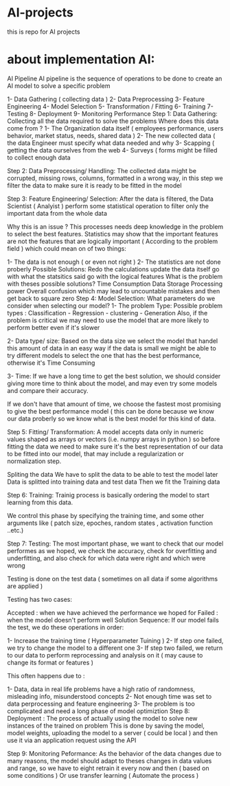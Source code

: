 # AI-projects
this is repo for AI projects 


# about implementation AI:
AI Pipeline
AI pipeline is the sequence of operations to be done to create an AI model to solve a specific problem

1- Data Gathering ( collecting data )
2- Data Preprocessing
3- Feature Engineering
4- Model Selection
5- Transformation / Fitting
6- Training
7- Testing
8- Deployment
9- Monitoring Performance
Step 1: Data Gathering:
Collecting all the data required to solve the problems
Where does this data come from ?
1- The Organization data itself ( employees performance, users behavior, market status, needs, shared data )
2- The new collected data ( the data Engineer must specify what data needed and why
3- Scapping ( getting the data ourselves from the web
4- Surveys ( forms might be filled to collect enough data

Step 2: Data Preprocessing/ Handling:
The collected data might be corrupted, missing rows, columns, formatted in a wrong way, in this step we filter the data to make sure it is ready to be fitted in the model

Step 3: Feature Engineering/ Selection:
After the data is filtered, the Data Scientist ( Analyist ) perform some statistical operation to filter only the important data from the whole data

Why this is an issue ?
This processes needs deep knowledge in the problem to select the best features.
Statistics may show that the important features are not the features that are logically important ( According to the problem field ) which could mean on of two things:

1- The data is not enough ( or even not right )
2- The statistics are not done proberly
Possible Solutions:
Redo the calculations
update the data itself
go with what the statsitics said
go with the logical features
What is the problem with theses possible solutions?
Time Consumption
Data Storage
Processing power
Overall confusion which may lead to uncountable mistakes and then get back to square zero
Step 4: Model Selection:
What parameters do we consider when selecting our model?
1- The problem Type:
Possible problem types : Classification - Regression - clustering - Generation
Also, if the problem is critical we may need to use the model that are more likely to perform better even if it's slower

2- Data type/ size:
Based on the data size we select the model that handel this amount of data in an easy way
if the data is small we might be able to try different models to select the one that has the best performance, otherwise it's Time Consuming

3- Time:
If we have a long time to get the best solution, we should consider giving more time to think about the model, and may even try some models and compare their accuracy.

If we don't have that amount of time, we choose the fastest most promising to give the best performance model ( this can be done because we know our data proberly so we know what is the best model for this kind of data.

Step 5: Fitting/ Transformation:
A model accepts data only in numeric values shaped as arrays or vectors (i.e. numpy arrays in python )
so before fitting the data we need to make sure it's the best representation of our data to be fitted into our model, that may include a regularization or normalization step.

Spliting the data
We have to split the data to be able to test the model later
Data is splitted into training data and test data
Then we fit the Training data

Step 6: Training:
Trainig process is basically ordering the model to start learning from this data.

We control this phase by specifying the training time, and some other arguments like ( patch size, epoches, random states , activation function ..etc.)

Step 7: Testing:
The most important phase, we want to check that our model performes as we hoped, we check the accuracy, check for overfitting and underfitting, and also check for which data were right and which were wrong

Testing is done on the test data ( sometimes on all data if some algorithms are applied )

Testing has two cases:

Accepted : when we have achieved the performance we hoped for
Failed : when the model doesn't perform well
Solution Sequence:
If our model fails the test, we do these operations in order:

1- Increase the training time ( Hyperparameter Tuining )
2- If step one failed, we try to change the model to a different one
3- If step two failed, we return to our data to perform reprocessing and analysis on it ( may cause to change its format or features )

This often happens due to :


1- Data, data in real life problems have a high ratio of randomness, misleading info, misunderstood concepts
2- Not enough time was set to data perprocessing and feature engineering
3- The problem is too complicated and need a long phase of model optimiztion
Step 8: Deployment : The process of actually using the model to solve new instances of the trained on problem
This is done by saving the model, model weights, uploading the model to a server ( could be local ) and then use it via an application request using the API

Step 9: Monitoring Peformance:
As the behavior of the data changes due to many reasons, the model should adapt to theses changes in data values and range, so we have to eight retrain it every now and then ( based on some conditions ) Or use transfer learning ( Automate the process )

